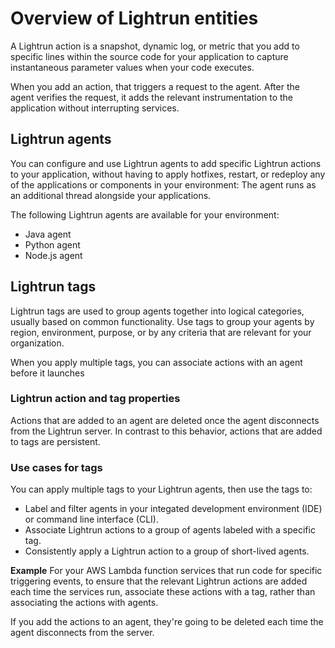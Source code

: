 # Overview of Lightrun entities

A Lightrun action is a snapshot, dynamic log, or metric that you add to specific lines within the source code for your application to capture instantaneous parameter values when your code executes.

When you add an action, that triggers a request to the agent. 
After the agent verifies the request, it adds the relevant instrumentation to the application without interrupting services.


## Lightrun agents

You can configure and use Lightrun agents to add specific Lightrun actions to your application, without having to apply hotfixes, restart, or redeploy any of the applications or components in your environment: The agent runs as an additional thread alongside your applications. 

The following Lightrun agents are available for your environment: 
- Java agent
- Python agent
- Node.js agent


## Lightrun tags

Lightrun tags are used to group agents together into logical categories, usually based on common functionality.
Use tags to group your agents by region, environment, purpose, or by any criteria that are relevant for your organization. 

When you apply multiple tags, you can associate actions with an agent before it launches


### Lightrun action and tag properties

Actions that are added to an agent are deleted once the agent disconnects from the Lightrun server. 
In contrast to this behavior, actions that are added to tags are persistent. 

### Use cases for tags

You can apply multiple tags to your Lightrun agents, then use the tags to:
* Label and filter agents in your integated development environment (IDE) or command line interface (CLI).
* Associate Lightrun actions to a group of agents labeled with a specific tag.
* Consistently apply a Lightrun action to a group of short-lived agents. 
  
**Example** 
For your AWS Lambda function services that run code for specific triggering events, to ensure that the relevant Lightrun actions are added each time the services run, associate these actions with a tag, rather than associating the actions with agents. 

If you add the actions to an agent, they're going to be deleted each time the agent disconnects from the server.

